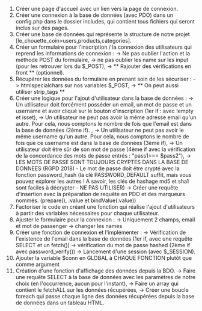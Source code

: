 1. Créer une page d'accueil avec un lien vers la page de connexion.
2. Créer une connexion à la base de données (avec PDO) dans un config.php dans le dossier includes, qui contient tous fichiers qui seront inclus sur des pages.
3. Créer une base de données qui représente la structure de notre projet [le_chouette_coin>users,products,categories].
4. Créer un formulaire pour l'inscription / la connexion des utilisateurs qui reprend les informations de connexion :
    -> Ne pas oublier l'action et la méthode POST du formulaire,
    -> ne pas oublier les name sur les input (pour les retrouver lors du $_POST),
    -> ** Rajouter des vérifications en front ** (optionnel).
5. Récupérer les données du formulaire en prenant soin de les sécuriser :
    -> htmlspecialchars sur nos variables $_POST,
    -> ** On peut aussi utiliser strip_tags **
6. Créer une logique pour l'ajout d'utilisateur dans la base de données :
    -> Un utilisateur doit forcément posséder un email, un mot de passe et un username et avoir cliqué sur le bouton d'inscription (1er if : avec !empty et isset),
    -> Un utilisateur ne peut pas avoir la même adresse email qu'un autre. Pour cela, nous comptons le nombre de fois que l'email est dans la base de données (2ème if). ,
    -> Un utilisateur ne peut pas avoir le même username qu'un autre. Pour cela, nous comptons le nombre de fois que ce username est dans la base de données (3ème if),
    -> Un utilisateur doit être sûr de son mot de passe (4ème if avec la vérification de la concordance des mots de passe entrés : "pass1=== $pass2"),
    -> LES MOTS DE PASSE SONT TOUJOURS CRYPTES DANS LA BASE DE DONNEES (RGPD 2018) - Le mot de passe doit être crypté avec la fonction password_hash (la clé PASSWORD_DEFAULT suffit, mais vous pouvez explorer les autres ! A savoir, les clés de hashage md5 et sha1 sont faciles à décrypter - NE PAS UTILISER)
    -> Créer une requête d'insertion avec la préparation de requête en PDO et des marqueurs nommés. (prepare(), :value et bindValue(:value))
7. Factoriser le code en créant une fonction qui réalise l'ajout d'utilisateurs à partir des variables nécessaires pour chaque utilisateur.
8. Ajuster le formulaire pour la connexion :
    -> Uniquement 2 champs, email et mot de passenger
    -> changer les names
9. Créer une fonction de connexion et l'implémenter :
    -> Vérification de l'existence de l'email dans la base de données (1er if, avec une requête SELECT et un fetch())
    -> vérification du mot de passe hashed (2ème if avec password_verify())
    -> Lancement d'une session (avec $_SESSION).
10. Ajouter la variable $conn en GLOBAL à CHAQUE FONCTION plutôt que comme argument
11. Création d'une fonction d'affichage des données depuis la BDO.
    -> Faire une requête SELECT à la base de données avec les paramètres de notre choix (en l'occurrence, aucun pour l'instant),
    -> Faire un array qui contient le fetchALL sur les données récupérées,
    -> Créer une boucle foreach qui passe chaque ligne des données récupérées depuis la base de données dans un tableau HTML.